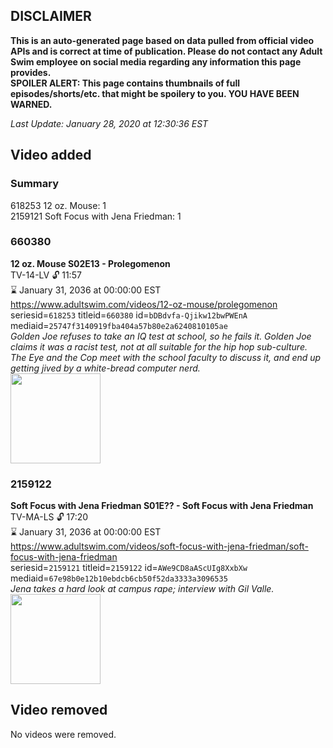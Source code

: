 ## DISCLAIMER
**This is an auto-generated page based on data pulled from official video APIs and is correct at time of publication. Please do not contact any Adult Swim employee on social media regarding any information this page provides.**  
**SPOILER ALERT: This page contains thumbnails of full episodes/shorts/etc. that might be spoilery to you. YOU HAVE BEEN WARNED.**  

_Last Update: January 28, 2020 at 12:30:36 EST_
## Video added
### Summary
618253 12 oz. Mouse: 1  
2159121 Soft Focus with Jena Friedman: 1  
### 660380
**12 oz. Mouse S02E13 - Prolegomenon**  
TV-14-LV 🔓 11:57  
⌛ January 31, 2036 at 00:00:00 EST  
https://www.adultswim.com/videos/12-oz-mouse/prolegomenon  
seriesid=`618253` titleid=`660380` id=`bDBdvfa-Qjikw12bwPWEnA` mediaid=`25747f3140919fba404a57b80e2a6240810105ae`  
_Golden Joe refuses to take an IQ test at school, so he fails it.  Golden Joe claims it was a racist test, not at all suitable for the hip hop sub-culture.  The Eye and the Cop meet with the school faculty to discuss it, and end up getting jived by a white-bread computer nerd._  
<a href="https://i.cdn.turner.com/adultswim/big/video/episode-thumbs-16x9/12oz_cc_020_pt2-02.jpg"><img src="https://i.cdn.turner.com/adultswim/big/video/episode-thumbs-16x9/12oz_cc_020_pt2-02.jpg" height="144px" /></a>
### 2159122
**Soft Focus with Jena Friedman S01E?? - Soft Focus with Jena Friedman**  
TV-MA-LS 🔓 17:20  
⌛ January 31, 2036 at 00:00:00 EST  
https://www.adultswim.com/videos/soft-focus-with-jena-friedman/soft-focus-with-jena-friedman  
seriesid=`2159121` titleid=`2159122` id=`AWe9CD8aAScUIg8XxbXw` mediaid=`67e98b0e12b10ebdcb6cb50f52da3333a3096535`  
_Jena takes a hard look at campus rape; interview with Gil Valle._  
<a href="https://i.cdn.turner.com/adultswim/big/image-upload/thumbnails/thumb-2_image-154506461198619.jpg"><img src="https://i.cdn.turner.com/adultswim/big/image-upload/thumbnails/thumb-2_image-154506461198619.jpg" height="144px" /></a>
## Video removed
No videos were removed.  
